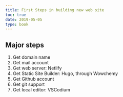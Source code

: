```yaml
---
title: First Steps in building new web site
toc: true
date: 2019-05-05
type: book
---
```



## Major steps
1. Get domain name
2. Get mail account
3. Get web server: Netlify
4. Get Static Site Builder: Hugo, through Wowchemy
5. Get Github account
6. Get git support
7. Get local editor: VSCodium
